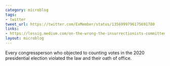 ```yaml
---
category: microblog
tags:
- twitter
tweet_url: https://twitter.com/ExMember/status/1356999796175691780
links:
- https://lessig.medium.com/on-the-wrong-the-insurrectionists-committed-a-guide-for-journalists-e24d707624a0
layout: microblog
---
```

Every congressperson who objected to counting votes in the 2020 presidential election violated the law and their oath of office.
